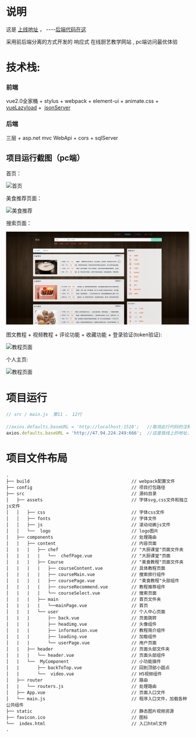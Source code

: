 # 说明
这是 [上线地址](http://47.94.224.249/) ， ----[后端代码在这](https://github.com/SeaBiscuit-Z/cookServer "asp.net webapi") 

采用前后端分离的方式开发的 响应式 在线厨艺教学网站 , pc端访问最优体验

# 技术栈:

### 前端
vue2.0全家桶 + stylus + webpack  + element-ui + animate.css + [vueLazyload](https://github.com/hilongjw/vue-lazyload)  +  [jsonServer](https://github.com/typicode/json-server)

### 后端
三层 + asp.net mvc WebApi + cors + sqlServer

## 项目运行截图（pc端）

首页：

![首页](https://raw.githubusercontent.com/SeaBiscuitbyZS/ImageCache/master/cook/home.gif) 

美食推荐页面：

![美食推荐](https://raw.githubusercontent.com/SeaBiscuitbyZS/ImageCache/master/cook/recommend.gif) 

搜索页面：

![搜索](https://raw.githubusercontent.com/SeaBiscuitbyZS/ImageCache/master/cook/search.gif) 

图文教程 + 视频教程 + 评论功能 + 收藏功能 + 登录验证(token验证):

![教程页面](https://raw.githubusercontent.com/SeaBiscuitbyZS/ImageCache/master/cook/course.gif) 

个人主页:

![教程页面](https://raw.githubusercontent.com/SeaBiscuitbyZS/ImageCache/master/cook/user.gif) 


# 项目运行

```Javascript
// src / main.js  第11 ， 12行 

//axios.defaults.baseURL = 'http://localhost:1528';   //取消此行代码的注释，将后面的路径改为后端后运行的路径
axios.defaults.baseURL = 'http://47.94.224.249:666';  //这是我线上的地址，把此行代码注释
```


# 项目文件布局

```
.
├── build                                       // webpack配置文件
├── config                                      // 项目打包路径
├── src                                         // 源码目录
│   ├── assets                                  // 字体svg,css文件和独立js文件
│   │   ├── css                                 // 字体css文件
│   │   ├── fonts                               // 字体文件
│   │   ├── js                                  // 滚动动画js文件
│   │   └──  logo                               // logo图片
│   ├── components                              // 处理路由
│   |   ├── content                             // 内容页面
│   |   |   ├── chef                            // "大厨课堂"页面文件夹
│   |   |   |   └──  chefPage.vue               // "大厨课堂"页面
│   |   |   ├── Course                          // "美食教程"页面文件夹
│   |   |   |   ├── courseContent.vue           // 具体教程页面
│   |   |   |   ├── courseMain.vue              // 搜索排行组件
│   |   |   |   ├── coursePage.vue              // "美食教程"头部组件
│   |   |   |   ├── courseRecommend.vue         // 教程推荐组件
│   |   |   |   └── courseSelect.vue            // 搜索页面
│   |   |   ├── main                            // 首页文件夹
│   |   |   |   └──mainPage.vue                 // 首页
│   |   |   └── user                            // 个人中心页面
│   |   |       ├── back.vue                    // 页面跳转
│   |   |       ├── headimg.vue                 // 头像组件
│   |   |       ├── information.vue             // 教程简介组件
│   |   |       ├── loading.vue                 // 加载组件
│   |   |       └── userPage.vue                // 用户页面
│   |   ├── header                              // 页面头部文件夹
│   |   |   └── header.vue                      // 页面头部组件
│   |   └──  MyComponent                        // 小功能插件
│   |       ├── backToTop.vue                   // 回到顶部小圆点
│   |       └──  video.vue                      // H5视频组件
│   ├── router                                  // 路由
│   |   └── routers.js                          // 处理路由
│   ├── App.vue                                 // 页面入口文件
│   └── main.js                                 // 程序入口文件，加载各种公共组件
├── static                                      // 静态图片视频资源
├── favicon.ico                                 // 图标
└──  index.html                                 // 入口html文件
.
```
